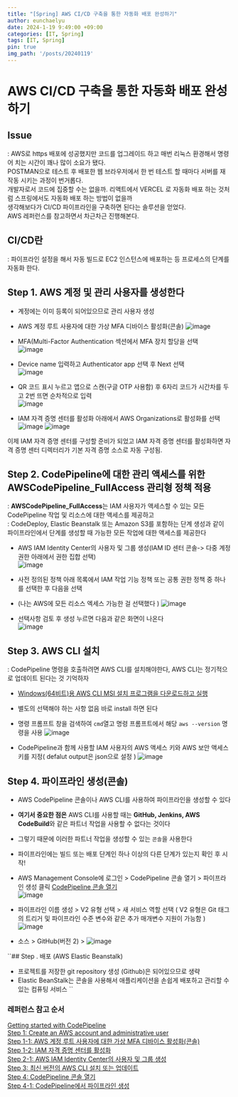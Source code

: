 ```yaml
---
title: "[Spring] AWS CI/CD 구축을 통한 자동화 배포 완성하기"
author: eunchaelyu
date: 2024-1-19 9:49:00 +09:00
categories: [IT, Spring]
tags: [IT, Spring]
pin: true
img_path: '/posts/20240119'
---
```



#  AWS CI/CD 구축을 통한 자동화 배포 완성하기    

## **Issue**     
  : AWS로 https 배포에 성공했지만 코드를 업그레이드 하고 매번 리눅스 환경해서 명령어 치는 시간이 꽤나 많이 소요가 됐다.     
    POSTMAN으로 테스트 후 배포한 웹 브라우저에서 한 번 테스트 할 때마다 서버를 재작동 시키는 과정이 번거롭다.     
    개발자로서 코드에 집중할 수는 없을까. 리액트에서 VERCEL 로 자동화 배포 하는 것처럼 스프링에서도 자동화 배포 하는 방법이 없을까     
    생각해보다가 CI/CD 파이프라인을 구축하면 된다는 솔루션을 얻었다.      
    AWS 레퍼런스를 참고하면서 차근차근 진행해본다.    
    
## CI/CD란        
  : 파이프라인 설정을 해서 자동 빌드로 EC2 인스턴스에 배포하는 등 프로세스의 단계를 자동화 한다.    

## Step 1. AWS 계정 및 관리 사용자를 생성한다    
  - 계정에는 이미 등록이 되어있으므로 관리 사용자 생성
    
  - AWS 계정 루트 사용자에 대한 가상 MFA 디바이스 활성화(콘솔)
![image](https://github.com/eunchaelyu/eunchaelyu.github.io/assets/119996957/6d4e0bc0-d807-45c0-8f40-0f0ab9525b40)        

  - MFA(Multi-Factor Authentication 섹션에서 MFA 장치 할당을 선택      
![image](https://github.com/eunchaelyu/eunchaelyu.github.io/assets/119996957/3d819e24-6fd9-46a0-b32b-1a6da30c0d33)    

  - Device name 입력하고 Authenticator app 선택 후 Next 선택    
![image](https://github.com/eunchaelyu/eunchaelyu.github.io/assets/119996957/0116b1ed-f635-4e2f-873c-16f1770f85ab)    

  - QR 코드 표시 누르고 앱으로 스캔(구글 OTP 사용함) 후 6자리 코드가 시간차를 두고 2번 뜨면 순차적으로 입력     
![image](https://github.com/eunchaelyu/eunchaelyu.github.io/assets/119996957/2c0b1895-12d3-43a9-be78-109089bb50bc)    

  - IAM 자격 증명 센터를 활성화 아래에서 AWS Organizations로 활성화를 선택
![image](https://github.com/eunchaelyu/eunchaelyu.github.io/assets/119996957/2ad87df4-b23e-4b39-9849-9ab42be0dd8c)
![image](https://github.com/eunchaelyu/eunchaelyu.github.io/assets/119996957/fac68690-a4a7-4f94-8dda-e99ea24fefb9)    

이제 IAM 자격 증명 센터를 구성할 준비가 되었고 IAM 자격 증명 센터를 활성화하면 자격 증명 센터 디렉터리가 기본 자격 증명 소스로 자동 구성됨.

## Step 2. CodePipeline에 대한 관리 액세스를 위한 AWSCodePipeline_FullAccess 관리형 정책 적용
  : **AWSCodePipeline_FullAccess**는 IAM 사용자가 액세스할 수 있는 모든 CodePipeline 작업 및 리소스에 대한 액세스를 제공하고     
  : CodeDeploy, Elastic Beanstalk 또는 Amazon S3를 포함하는 단계 생성과 같이 파이프라인에서 단계를 생성할 때 가능한 모든 작업에 대한 액세스를 제공한다    

  - AWS IAM Identity Center의 사용자 및 그룹 생성(IAM ID 센터 콘솔-> 다중 계정 권한 아래에서 권한 집합 선택)    
![image](https://github.com/eunchaelyu/eunchaelyu.github.io/assets/119996957/3e7382ae-abfe-4951-8f9b-39e1743208d3)

  - 사전 정의된 정책 아래 목록에서 IAM 작업 기능 정책 또는 공통 권한 정책 중 하나를 선택한 후 다음을 선택
  - (나는 AWS에 모든 리소스 엑세스 가능한 걸 선택했다 )
![image](https://github.com/eunchaelyu/eunchaelyu.github.io/assets/119996957/57f634d8-0a23-43f8-8d54-cc2ee7fed2ec)
    
  - 선택사항 검토 후 생성 누르면 다음과 같은 화면이 나온다    
![image](https://github.com/eunchaelyu/eunchaelyu.github.io/assets/119996957/ff4de2bc-f150-4f96-83e5-f8c2a7360c1f)


## Step 3. AWS CLI 설치        
  : CodePipeline 명령을 호출하려면 AWS CLI를 설치해야한다, AWS CLI는 정기적으로 업데이트 된다는 것 기억하자    
   
  - [Windows(64비트)용 AWS CLI MSI 설치 프로그램을 다운로드하고 실행](https://awscli.amazonaws.com/AWSCLIV2.msi)
  - 별도의 선택해야 하는 사항 없음 바로 install 하면 된다
    
  - 명령 프롬프트 창을 검색하여 ``cmd``열고 명령 프롬프트에서 해당 ``aws --version`` 명령을 사용
![image](https://github.com/eunchaelyu/eunchaelyu.github.io/assets/119996957/c9907023-0b2c-4f6b-ade2-cd4e78a4fdcd)

  - CodePipeline과 함께 사용할 IAM 사용자의 AWS 액세스 키와 AWS 보안 액세스 키를 지정( defalut output은 json으로 설정 )
![image](https://github.com/eunchaelyu/eunchaelyu.github.io/assets/119996957/6edf4069-98d2-4a69-af84-3593222d29a3)

## Step 4. 파이프라인 생성(콘솔) 
  - AWS CodePipeline 콘솔이나 AWS CLI를 사용하여 파이프라인을 생성할 수 있다
  - **여기서 중요한 점은** AWS CLI를 사용할 때는 **GitHub, Jenkins, AWS CodeBuild**와 같은 파트너 작업을 사용할 수 없다는 것이다    
  - 그렇기 때문에 이러한 파트너 작업을 생성할 수 있는 ``콘솔``을 사용한다 

  - 파이프라인에는 빌드 또는 배포 단계인 하나 이상의 다른 단계가 있는지 확인 후 시작!

  - AWS Management Console에 로그인 > CodePipeline 콘솔 열기 > 파이프라인 생성 클릭
[CodePipeline 콘솔 열기](http://console.aws.amazon.com/codesuite/codepipeline/home)       
![image](https://github.com/eunchaelyu/eunchaelyu.github.io/assets/119996957/e7084c2a-4265-485f-af15-92cbdb4c8ae6)

  - 파이프라인 이름 생성 > V2 유형 선택 > 새 서비스 역할 선택
    ( V2 유형은 Git 태그의 트리거 및 파이프라인 수준 변수와 같은 추가 매개변수 지원이 가능함 )
![image](https://github.com/eunchaelyu/eunchaelyu.github.io/assets/119996957/63cbd601-5148-48fc-9e93-dce9fb5eacd9)    

  - 소스 > GitHub(버전 2) >
![image](https://github.com/eunchaelyu/eunchaelyu.github.io/assets/119996957/2777e4ec-642a-46ae-8fe6-5228616c8799)




``## Step .  배포 (AWS Elastic Beanstalk)
- 프로젝트를 저장한 git repository 생성 (Github)은 되어있으므로 생략 
- Elastic BeanStalk는 콘솔을 사용해서 애플리케이션을 손쉽게 배포하고 관리할 수 있는 컴퓨팅 서비스   ``
    


    
  




### 레퍼런스 참고 순서    
[Getting started with CodePipeline](https://docs.aws.amazon.com/codepipeline/latest/userguide/getting-started-codepipeline.html)    
[Step 1: Create an AWS account and administrative user](https://docs.aws.amazon.com/codepipeline/latest/userguide/getting-started-codepipeline.html#create-iam-user)  
[Step 1-1: AWS 계정 루트 사용자에 대한 가상 MFA 디바이스 활성화(콘솔)](https://docs.aws.amazon.com/IAM/latest/UserGuide/enable-virt-mfa-for-root.html)        
[Step 1-2: IAM 자격 증명 센터를 활성화](https://docs.aws.amazon.com/singlesignon/latest/userguide/get-set-up-for-idc.html)            
[Step 2-1: AWS IAM Identity Center의 사용자 및 그룹 생성](https://docs.aws.amazon.com/singlesignon/latest/userguide/howtocreatepermissionset.html)            
[Step 3: 최신 버전의 AWS CLI 설치 또는 업데이트](https://docs.aws.amazon.com/cli/latest/userguide/getting-started-install.html)      
[Step 4: CodePipeline 콘솔 열기](http://console.aws.amazon.com/codesuite/codepipeline/home)    
[Step 4-1: CodePipeline에서 파이프라인 생성](https://docs.aws.amazon.com/ko_kr/codepipeline/latest/userguide/pipelines-create.html#pipelines-create-console)



